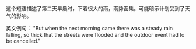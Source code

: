 这个短语描述了第二天早晨时，下着很大的雨，雨势密集。可能暗示计划受到了天气的影响。

英文例句：
"But when the next morning came there was a steady rain falling, so thick that the streets were flooded and the outdoor event had to be cancelled."